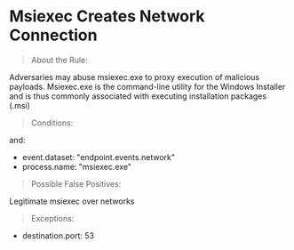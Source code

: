 # Msiexec Creates Network Connection


>About the Rule:

Adversaries may abuse msiexec.exe to proxy execution of malicious payloads. Msiexec.exe is the command-line utility for the Windows Installer and is thus commonly associated with executing installation packages (.msi)
 

>Conditions:

and:

- event.dataset: "endpoint.events.network"
- process.name: "msiexec.exe"
 


>Possible False Positives:

Legitimate msiexec over networks


>Exceptions:

- destination.port: 53
